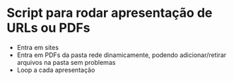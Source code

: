 # Script para rodar apresentação de URLs ou PDFs
- Entra em sites
- Entra em PDFs da pasta rede dinamicamente, podendo adicionar/retirar arquivos na pasta sem problemas
- Loop a cada apresentação
